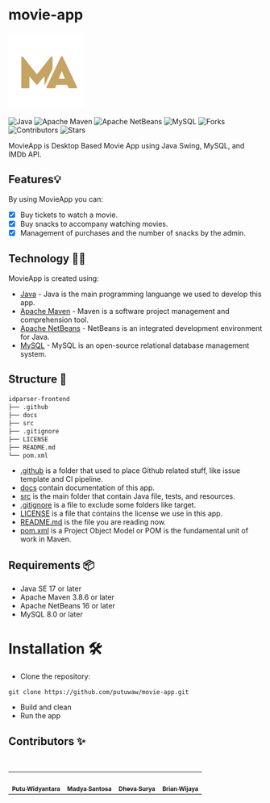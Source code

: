 # movie-app

<img src="https://github.com/putuwaw/movie-app/blob/main/src/main/resources/logo%20warna.png" width="150px;" alt="Logo MovieApp"/>

![Java](https://img.shields.io/badge/java-%23ED8B00.svg?style=for-the-badge&logo=java&logoColor=white)
![Apache Maven](https://img.shields.io/badge/apache_maven-C71A36?style=for-the-badge&logo=apachemaven&logoColor=white)
![Apache NetBeans](https://img.shields.io/badge/apache%20netbeans-1B6AC6?style=for-the-badge&logo=apache%20netbeans%20IDE&logoColor=white)
![MySQL](https://img.shields.io/badge/MySQL-005C84?style=for-the-badge&logo=mysql&logoColor=white)
![Forks](https://img.shields.io/github/forks/putuwaw/movie-app?style=for-the-badge)
![Contributors](https://img.shields.io/github/contributors/putuwaw/movie-app?style=for-the-badge)
![Stars](https://img.shields.io/github/stars/putuwaw/movie-app?style=for-the-badge)

MovieApp is Desktop Based Movie App using Java Swing, MySQL, and IMDb API.

## Features💡
By using MovieApp you can:
- [x] Buy tickets to watch a movie.
- [x] Buy snacks to accompany watching movies.
- [x] Management of purchases and the number of snacks by the admin.

## Technology 👨‍💻
MovieApp is created using:
- [Java](https://www.java.com/en/) - Java is the main programming languange we used to develop this app.
- [Apache Maven](https://maven.apache.org/) - Maven is a software project management and comprehension tool.
- [Apache NetBeans](https://netbeans.apache.org/) - NetBeans is an integrated development environment for Java.
- [MySQL](https://www.mysql.com/) - MySQL is an open-source relational database management system.

## Structure 📂
```
idparser-frontend
├── .github
├── docs
├── src
├── .gitignore
├── LICENSE
├── README.md
└── pom.xml
```
- [.github](.github/) is a folder that used to place Github related stuff, like issue template and CI pipeline.
- [docs](docs/) contain documentation of this app.
- [src](src/) is the main folder that contain Java file, tests, and resources.
- [.gitignore](.gitignore) is a file to exclude some folders like target.
- [LICENSE](LICENSE) is a file that contains the license we use in this app.
- [README.md](README.md) is the file you are reading now.
- [pom.xml](pom.xml) is a Project Object Model or POM is the fundamental unit of work in Maven.

## Requirements 📦
- Java SE 17 or later
- Apache Maven 3.8.6 or later
- Apache NetBeans 16 or later
- MySQL 8.0 or later

# Installation 🛠️
- Clone the repository:
```
git clone https://github.com/putuwaw/movie-app.git
```
- Build and clean
- Run the app

## Contributors ✨
<br>
<table align="center">
  <tr>
    <td align="center"><a href="https://github.com/putuwaw"><img src="https://avatars.githubusercontent.com/u/90038606?v=4" width="150px;" alt=""/><br><sub><b>Putu Widyantara</b></sub></td> 
    <td align="center"><a href="https://github.com/madya-dev"><img src="https://avatars.githubusercontent.com/u/84718700?v=4" width="150px;" alt=""/><br><sub><b>Madya Santosa</b></sub></td> 
    <td align="center"><a href="https://github.com/kamisama27"><img src="https://avatars.githubusercontent.com/u/64056781?v=4" width="150px;" alt=""/><br><sub><b>Dheva Surya</b></sub></td>
    <td align="center"><a href="https://github.com/igbnbrian"><img src="https://avatars.githubusercontent.com/u/107297250?v=4" width="150px;" alt=""/><br><sub><b>Brian Wijaya</b></sub></td>
  </tr>
</table>

